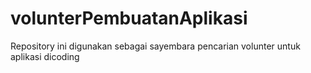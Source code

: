 # volunterPembuatanAplikasi
Repository ini digunakan sebagai sayembara pencarian volunter untuk aplikasi dicoding
